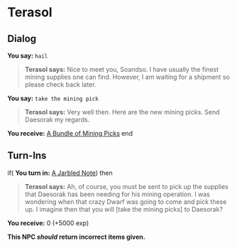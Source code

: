 # Terasol


## Dialog

**You say:** `hail`



>**Terasol says:** Nice to meet you, Soandso. I have usually the finest mining supplies one can find. However, I am waiting for a shipment so please check back later.

**You say:** `take the mining pick`



>**Terasol says:** Very well then. Here are the new mining picks. Send Daesorak my regards.


**You receive:**  [A Bundle of Mining Picks](/item/4755)
end

## Turn-Ins





if( **You turn in:** [A Jarbled Note](/item/4754)) then


>**Terasol says:** Ah, of course, you must be sent to pick up the supplies that Daesorak has been needing for his mining operation. I was wondering when that crazy Dwarf was going to come and pick these up. I imagine then that you will [take the mining picks] to Daesorak?


 **You receive:** 0 (+5000 exp)

**This NPC *should* return incorrect items given.**
